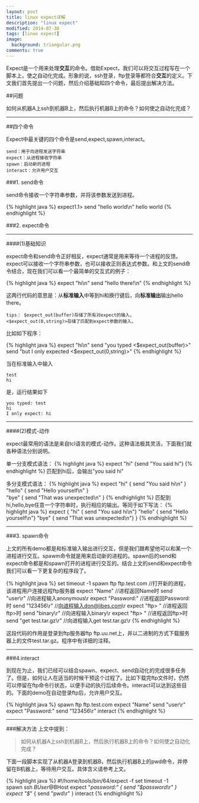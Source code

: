 ```yaml
---
layout: post
title: linux expect详解
description: "linux expect"
modified: 2014-07-30
tags: [linux expect]
image:
  background: triangular.png
comments: true
---
```


Expect是一个用来处理**交互**的命令。借助Expect，我们可以将交互过程写在一个脚本上，使之自动化完成。形象的说，ssh登录，ftp登录等都符合**交互**的定义。下文我们首先提出一个问题，然后介绍基础知四个命令，最后提出解决方法。

##问题

如何从机器A上ssh到机器B上，然后执行机器B上的命令？如何使之自动化完成？

---

##四个命令

Expect中最关键的四个命令是send,expect,spawn,interact。

```
send：用于向进程发送字符串
expect：从进程接收字符串
spawn：启动新的进程
interact：允许用户交互
```

###1. send命令

send命令接收一个字符串参数，并将该参数发送到进程。

{% highlight java %}
expect1.1> send "hello world\n"
hello world
{% endhighlight  %}


###2. expect命令

-----

####(1)基础知识

expect命令和send命令正好相反，expect通常是用来等待一个进程的反馈。expect可以接收一个字符串参数，也可以接收正则表达式参数。和上文的send命令结合，现在我们可以看一个最简单的交互式的例子：

{% highlight java %}
expect "hi\n"
send "hello there!\n"
{% endhighlight  %}

这两行代码的意思是：从**标准输入**中等到hi和换行键后，向**标准输出**输出hello there。

```
tips： $expect_out(buffer)存储了所有对expect的输入，<$expect_out(0,string)>存储了匹配到expect参数的输入。
```

比如如下程序：

{% highlight java %}
expect "hi\n"
send "you typed <$expect_out(buffer)>"
send "but I only expected <$expect_out(0,string)>"
{% endhighlight  %}

当在标准输入中输入

```
test
hi
```

是，运行结果如下

```
you typed: test
hi
I only expect: hi
```

------

####(2)模式-动作


expect最常用的语法是来自tcl语言的模式-动作。这种语法极其灵活，下面我们就各种语法分别说明。

单一分支模式语法：
{% highlight java %}
expect "hi" {send "You said hi"}
{% endhighlight  %}
匹配到hi后，会输出"you said hi"


多分支模式语法：
{% highlight java %}
expect "hi" { send "You said hi\n" } \
"hello" { send "Hello yourself\n" } \
"bye" { send "That was unexpected\n" }
{% endhighlight  %}
匹配到hi,hello,bye任意一个字符串时，执行相应的输出。等同于如下写法：
{% highlight java %}
expect {
"hi" { send "You said hi\n"}
"hello" { send "Hello yourself\n"}
"bye" { send "That was unexpected\n"}
}
{% endhighlight  %}

-----

###3. spawn命令

上文的所有demo都是和标准输入输出进行交互，但是我们跟希望他可以和某一个进程进行交互。spawm命令就是用来启动新的进程的。spawn后的send和expect命令都是和spawn打开的进程进行交互的。结合上文的send和expect命令我们可以看一下更复杂的程序段了。

{% highlight java %}
set timeout -1
spawn ftp ftp.test.com      //打开新的进程，该进程用户连接远程ftp服务器
expect "Name"             //进程返回Name时
send "user\r"        //向进程输入anonymous\r
expect "Password:"        //进程返回Password:时
send "123456\r"    //向进程输入don@libes.com\r
expect "ftp> "            //进程返回ftp>时
send "binary\r"           //向进程输入binary\r
expect "ftp> "            //进程返回ftp>时
send "get test.tar.gz\r"  //向进程输入get test.tar.gz\r
{% endhighlight  %}

这段代码的作用是登录到ftp服务器ftp ftp.uu.net上，并以二进制的方式下载服务器上的文件test.tar.gz。程序中有详细的注释。

-----

###4.interact

到现在为止，我们已经可以结合spawn、expect、send自动化的完成很多任务了。但是，如何让人在适当的时候干预这个过程了。比如下载完ftp文件时，仍然可以停留在ftp命令行状态，以便手动的执行后续命令。interact可以达到这些目的。下面的demo在自动登录ftp后，允许用户交互。

{% highlight java %}
spawn ftp ftp.test.com
expect "Name"
send "user\r"
expect "Password:"
send "123456\r"
interact
{% endhighlight  %}

------

###解决方法
上文中提到：
>如何从机器A上ssh到机器B上，然后执行机器B上的命令？如何使之自动化完成？

下面一段脚本实现了从机器A登录到机器B，然后执行机器B上的pwd命令，并停留在B机器上，等待用户交互。具体含义请参考上文。

{% highlight java %}
 #!/home/tools/bin/64/expect -f
 set timeout -1  
 spawn ssh $BUser@$BHost
 expect  "*password:" { send "$password\r" }
 expect  "$*" { send "pwd\r" }
 interact
{% endhighlight  %}


